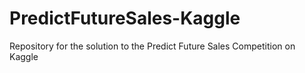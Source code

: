 # PredictFutureSales-Kaggle
Repository for the solution to the Predict Future Sales Competition on Kaggle

